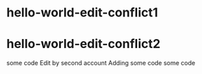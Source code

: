 # hello-world-edit-conflict1
# hello-world-edit-conflict2
some code
Edit by second account
Adding some code
some code